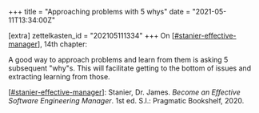 +++
title = "Approaching problems with 5 whys"
date = "2021-05-11T13:34:00Z"

[extra]
zettelkasten_id = "202105111334"
+++
On [[#stanier-effective-manager](/zettelkasten/tags/stanier-effective-manager)], 14th chapter:

A good way to approach problems and learn from them is asking 5 subsequent "why"s. This will facilitate getting to the bottom of issues and extracting learning from those.

[[#stanier-effective-manager](/zettelkasten/tags/stanier-effective-manager)]: Stanier, Dr. James. _Become an Effective Software Engineering Manager_. 1st ed. S.l.: Pragmatic Bookshelf, 2020.
